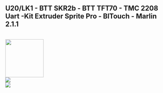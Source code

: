 ## U20/LK1 - BTT SKR2b - BTT TFT70 - TMC 2208 Uart -Kit Extruder Sprite Pro - BlTouch - Marlin 2.1.1
<br />
<img width=120 src="https://github.com/ted-rcnet/U20-LK1-SKR2b-TFT70-MARLIN/blob/main/images/Marlin.jpg" />
<br />
<img src="https://github.com/ted-rcnet/U20-LK1-SKR2b-TFT70-MARLIN/blob/main/images/SolImp.jpg" />
<br />
<img src="https://c-3d.niceshops.com/upload/image/product/large/default/21675_70831e65.128x128.jpg" />
<br />
